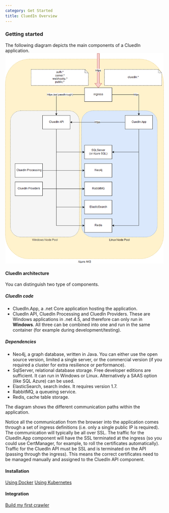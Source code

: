 ```yaml
---
category: Get Started
title: CluedIn Overview
---
```


### Getting started

The following diagram depicts the main components of a CluedIn application. ![Diagram](cluedin-diagram.png)

#### CluedIn architecture

You can distinguish two type of components.

##### CluedIn code

- CluedIn.App, a .net Core application hosting the application.
- CluedIn API, CluedIn Processing and CluedIn Providers. These are Windows applications in .net 4.5, and therefore can only run in **Windows**. All three can be combined into one and run in the same container (for example during development/testing).

##### Dependencies

- Neo4j, a graph database, written in Java. You can either use the open source version, limited a single server, or the commercial version (if you required a cluster for extra resilience or performance).
- SqlServer, relational database storage. Free developer editions are sufficient. It can run in Windows or Linux. Alternatively a SAAS option (like SQL Azure) can be used.
- ElasticSearch, search index. It requires version 1.7.
- RabbitMQ, a queueing service.
- Redis, cache table storage.

The diagram shows the different communication paths within the application.

Notice all the communication from the browser into the application comes through a set of ingress definitions (i.e. only a single public IP is required). The communication will typically be all over SSL. The traffic for the CluedIn.App component will have the SSL terminated at the ingress (so you could use CertManager, for example, to roll the certificates automatically). Traffic for the CluedIn API must be SSL and is terminated on the API (passing through the ingress). This means the correct certificates need to be managed manually and assigned to the CluedIn API component.

#### Installation

[Using Docker](/docs/0-gettingStarted/docker.html)
[Using Kubernetes](/docs/0-gettingStarted/kubernetes.html)

#### Integration

[Build my first crawler](/docs/1-integration/index.html)
